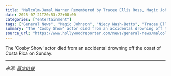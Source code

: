 ```yaml
---
title: "Malcolm-Jamal Warner Remembered by Tracee Ellis Ross, Magic Johnson, More: “You Made the World a Brighter Place”"
date: 2025-07-21T20:53:22+08:00
categories: ["entertainment"]
tags: ["General News", "Magic Johnson", "Niecy Nash-Betts", "Tracee Ellis Ross"]
summary: "The 'Cosby Show' actor died from an accidental drowning off the coast of Costa Rica on Sunday."
source_url: "https://www.hollywoodreporter.com/news/general-news/malcolm-jamal-warner-dead-celeb-reactions-1236324975/"
---
```


The 'Cosby Show' actor died from an accidental drowning off the coast of Costa Rica on Sunday.

---

*来源: [原文链接](https://www.hollywoodreporter.com/news/general-news/malcolm-jamal-warner-dead-celeb-reactions-1236324975/)*
